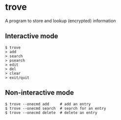 # trove

A program to store and lookup (encrypted) information

## Interactive mode

    $ trove
    > add
    > search
    > psearch
    > edit
    > del
    > clear
    > exit/quit

## Non-interactive mode

    $ trove --onecmd add     # add an entry
    $ trove --onecmd search  # search for an entry
    $ trove --onecmd delete  # delete an entry
